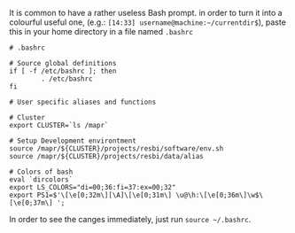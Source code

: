 It is common to have a rather useless Bash prompt. in order to turn it into a colourful useful one, (e.g.: `[14:33] username@machine:~/currentdir$`), paste this in your home directory in a file named `.bashrc`

    # .bashrc

    # Source global definitions
    if [ -f /etc/bashrc ]; then
            . /etc/bashrc
    fi

    # User specific aliases and functions

    # Cluster
    export CLUSTER=`ls /mapr`

    # Setup Development environtment
    source /mapr/${CLUSTER}/projects/resbi/software/env.sh
    source /mapr/${CLUSTER}/projects/resbi/data/alias

    # Colors of bash
    eval `dircolors`
    export LS_COLORS="di=00;36:fi=37:ex=00;32"
    export PS1=$'\[\e[0;32m\][\A]\[\e[0;31m\] \u@\h:\[\e[0;36m\]\w$\[\e[0;37m\] ';

In order to see the canges immediately, just run `source ~/.bashrc`.
